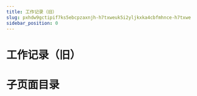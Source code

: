 ```yaml
---
title: 工作记录（旧）
slug: pxhdw9gctipif7ks5ebcpzaxnjh-h7txweuk5i2yljkxka4cbfmhnce-h7txwe
sidebar_position: 0
---
```



# 工作记录（旧）

# 子页面目录

